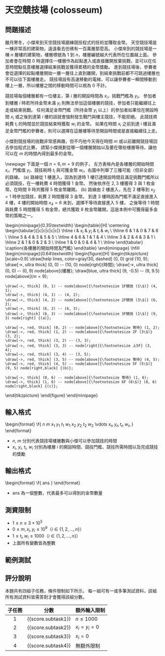 # 天空競技場 (colosseum)

## 問題描述

臘月寒冬，小傑來到天空競技場磨練競技程式的技術並賺取金幣。
天空競技場是一棟非常高的建築物，遠遠看去彷彿有一百萬層那麼高。
小傑來到的競技場是一棟 $`n`$ 層樓的建築物，樓層標號為 $`1`$ 到 $`n`$，樓層編號越大代表所在位置越上面。
參加者會在時間 $`0`$ 時選擇任一樓層作為起點進入或直接離開放棄挑戰，並可以在任意時間點任意樓層選擇結束挑戰並獲得累積的金幣獎勵。
進到競技場後，參賽者會從選擇的起點樓層開始一層一層往上直到離開，到結束挑戰前都不可跳過樓層也不可以往下面樓層走。
競技場設有高速移動的電梯，可以讓參賽者一瞬間移動到樓上一層，所以樓層之間的移動時間可以視為 $`0`$ 不計。

競技場每個樓層都有一位樓主，第 $`i`$ 層的開設時間為 $`x_i`$，挑戰門檻為 $`y_i`$。
參加者到樓層 $`i`$ 時若所持金幣未滿 $`y_i`$ 則無法參加這個樓層的競技，參加者只能繼續往上走或結束挑戰。
任何滿足金幣門檻（所持金幣 $`y_i`$ 以上）的參加者如果恰在開設時間 $`x_i`$ 或之後到達第 $`i`$ 樓的話就會強制發生戰鬥與樓主競技，不能拒絕。
此競技將耗費 $`t_i`$ 的時間並於競技結束時獲取 $`w_i`$ 的金幣。
如果在時間 $`x_i`$ 之前到達 $`i`$ 樓且滿足金幣門檻的參賽者，則可以選擇在這層樓等待至開設時間或是直接繼續往上走。

小傑對競技場的挑戰非常感興趣，但不巧他今天得在時間 $`m`$ 或以前離開競技場回去參加程式比賽，
請幫小傑規劃從哪一個樓層開始以及要在哪些樓層等待，讓他可以在 $`m`$ 的時間內得到最多的金幣。

\newpage
下面是一個 $`n=6, m=9`$ 的例子，
左方表格內是各樓層的開始時間 $`x_i`$、門檻值 $`y_i`$、競技耗時 $`t_i`$ 與可獲金幣 $`w_i`$，右圖中列舉了三種可能（但非全部）的路線。
(a) 路線從 $`1`$ 樓進入，因為到達時 $`1`$ 樓已達開設時間且滿足挑戰門檻所以必須競技，在一樓耗費 $`4`$ 時間獲得 $`1`$ 金幣。
然後依序在 $`2,3`$ 樓獲得 $`3`$ 與 $`1`$ 枚金幣。在時間 $`9`$ 時共獲得 $`5`$ 枚金幣離開。
(b) 路線由 $`2`$ 樓進入，先在 $`2`$ 樓等到 $`x_2 = 1`$ 時參加競技，耗費 $`2`$ 時間獲得 $`3`$ 金幣。
到達 $`3`$ 樓時因為門檻不滿足直接進入 $`4`$ 樓，$`4`$ 樓的開始時間 $`x_4=6`$ 未到，選擇不等待直接進入 $`5`$ 樓，
之後等待 $`1`$ 時間與耗費 $`5`$ 時間獲得 $`5`$ 枚金幣，總共獲取 $`8`$ 枚金幣離開，這是本例中可獲得最多金幣的策略之一。

\begin{minipage}{0.35\textwidth}
\begin{table}[H]
  \centering
  \begin{tabular}{|c|c|c|c|c|}
  \hline
  $i$ & $x_i$ & $y_i$ & $t_i$ & $w_i$ \\
  \hline
  $6$ & $1$ & $0$ & $7$ & $6$ \\
  \hline
  $5$ & $4$ & $3$ & $5$ & $5$ \\
  \hline
  $4$ & $6$ & $1$ & $1$ & $4$ \\
  \hline
  $3$ & $2$ & $4$ & $3$ & $1$ \\
  \hline
  $2$ & $1$ & $0$ & $2$ & $3$ \\
  \hline
  $1$ & $0$ & $0$ & $4$ & $1$ \\
  \hline
  \end{tabular}
  \caption{各樓層的開始時間及門檻}
\end{table}
\end{minipage}
\hfill
\begin{minipage}{0.64\textwidth}
  \begin{figure}[H]
  \begin{tikzpicture}[scale=0.9]
    \draw[help lines, color=gray!30, dashed] (0, 0) grid (10, 9);
    \draw[->, ultra thick] (0, 0) -- (10, 0) node[right]{時間};
    \draw[->, ultra thick] (0, 0) -- (0, 9) node[above]{樓層};
    \draw[blue, ultra thick] (9, -0.5) -- (9, 9.5) node[above]{$m=9$};

    \draw[->, thick] (0, 1) -- node[above]{\footnotesize 1F競技 (1\$)} (4, 1);
    \draw[->, thick] (4, 1) -- (4, 2);
    \draw[->, thick] (4, 2) -- node[above]{\footnotesize 2F競技 (3\$)} (6, 2);
    \draw[->, thick] (6, 2) -- (6, 3);
    \draw[->, thick] (6, 3) -- node[above]{\footnotesize 3F競技 (1\$)} (9, 3) node[right] {(a)};

    \draw[->, red, thick] (0, 2) -- node[above]{\footnotesize 等待} (1, 2);
    \draw[->, red, thick] (1, 2) -- node[above]{\footnotesize 2F (3\$)} (3, 2);
    \draw[->, red, thick] (3, 2) -- (3, 3);
    \draw[->, red, thick] (3, 3) -- node[right]{\footnotesize 上5F} (3, 4);
    \draw[->, red, thick] (3, 4) -- (3, 5);
    \draw[->, red, thick] (3, 5) -- node[above]{\footnotesize 等待} (4, 5);
    \draw[->, red, thick] (4, 5) -- node[above]{\footnotesize 5F (5\$)} (9, 5) node[right,black] {(b)};

    \draw[->, thick] (0, 6) -- node[above]{\footnotesize 等待} (1, 6);
    \draw[->, thick] (1, 6) -- node[above]{\footnotesize 6F (6\$)} (8, 6) node[right,black] {(c)};
  \end{tikzpicture}
  \end{figure}
\end{minipage}


## 輸入格式

\begin{format}
\f{
$n$ $m$
$x_1$ $y_1$ $t_1$ $w_1$
$x_2$ $y_2$ $t_2$ $w_2$
\vdots
$x_n$ $y_n$ $t_n$ $w_n$
}
\end{format}

- $`n`$, $`m`$ 分別代表競技場樓層數與小傑可以參加競技的時間
- $`x_i`$, $`y_i`$, $`t_i`$, $`w_i`$ 分別為樓層 $`i`$ 的開設時間、競技門檻、競技所需時間以及完成競技的獎勵

## 輸出格式

\begin{format}
\f{
$\textrm{ans}$
}
\end{format}

- $`\textrm{ans}`$ 為一個整數，代表最多可以得到的金幣數量

## 測資限制

* $`1 \le n \le 3 \times 10^5`$
* $`0 \le m, x_i, y_i \le 10^9`$（$`i \in \{1, 2, \ldots, n\}`$）
* $`1 \le t_i, w_i \le 1000`$（$`i \in \{1, 2, \ldots, n\}`$）
* 上面所有變數皆為整數

## 範例測試

## 評分說明

本題共有四組子任務，條件限制如下所示。
每一組可有一或多筆測試資料，該組所有測試資料皆需答對才會獲得該組分數。

|  子任務  |  分數  | 額外輸入限制 |
| :------: | :----: | ------------ |
| 1 | {{score.subtask1}} | $`n \le 1000`$ |
| 2 | {{score.subtask2}} | $`x_i = y_i = 0`$ |
| 3 | {{score.subtask3}} | $`x_i = 0`$ |
| 4 | {{score.subtask4}} | 無額外限制 |
